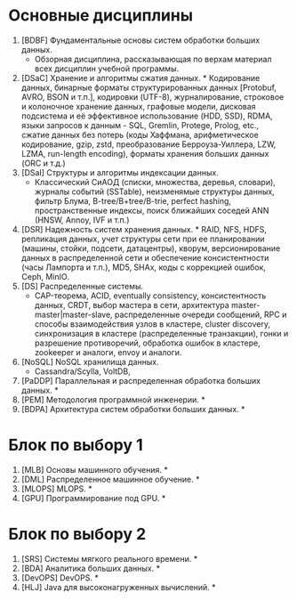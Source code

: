 # Основные дисциплины

1. [BDBF] Фундаментальные основы систем обработки больших данных.
	* Обзорная дисциплина, рассказывающая по верхам материал всех дисциплин учебной программы.
2. [DSaC] Хранение и алгоритмы сжатия данных.
		*  Кодирование данных, бинарные форматы структурированных данных [Protobuf, AVRO, BSON и т.п.], кодировки (UTF-8), журналирование, строковое и колоночное хранение данных, графовые модели, дисковая подсистема и её эффективное использование (HDD, SSD), RDMA, языки запросов к данным - SQL, Gremlin, Protege, Prolog, etc., сжатие данных без потерь (коды Хаффмана, арифметическое кодирование, gzip, zstd, преобразование Берроуза-Уиллера, LZW, LZMA, run-length encoding), форматы хранения больших данных (ORC и т.д.)
1. [DSaI] Структуры и алгоритмы индексации данных.
	*  Классический СиАОД (списки, множества, деревья, словари), журналы событий (SSTable), неизменямые структуры данных, фильтр Блума, B-tree/B+tree/B-trie, perfect hashing, пространственные индексы, поиск ближайших соседей ANN (HNSW, Annoy, IVF и т.п.)
2. [DSR] Надежность систем хранения данных.
		* RAID, NFS, HDFS, репликация данных, учет структуры сети при ее планировании (машины, стойки, подсети, датацентры), кворум, версионирование данных в распределенной сети и обеспечение консистентности (часы Лампорта и т.п.), MD5, SHAx, коды с коррекцией ошибок, Ceph, MinIO.
1. [DS] Распределенные системы.
	* CAP-теорема, ACID, eventually consistency, консистентность данных, CRDT, выбор мастера в сети, архитектура master-master|master-slave, распределенные очереди сообщений, RPC и способы взаимодействия узлов в кластере, cluster discovery, синхронизация в кластере (распределенные транзакции), гонки и разрешение противоречий, обработка ошибок в кластере, zookeeper и аналоги, envoy и аналоги.
2. [NoSQL] NoSQL хранилища данных.
	* Cassandra/Scylla, VoltDB, 
3. [PaDDP] Параллельная и распределенная обработка больших данных.
	* 
4. [PEM] Методология программной инженерии.
	* 
5. [BDPA] Архитектура систем обработки больших данных.
	*  

# Блок по выбору 1

1. [MLB] Основы машинного обучения.
	* 
2. [DML] Распределенное машинное обучение.
	* 
3. [MLOPS] MLOPS.
	* 
4. [GPU] Программирование под GPU.
	* 

# Блок по выбору 2

1. [SRS] Системы мягкого реального времени.
	* 
2. [BDA] Аналитика больших данных.
	* 
3. [DevOPS] DevOPS.
	* 
4. [HLJ] Java для высоконагруженных вычислений.
	* 